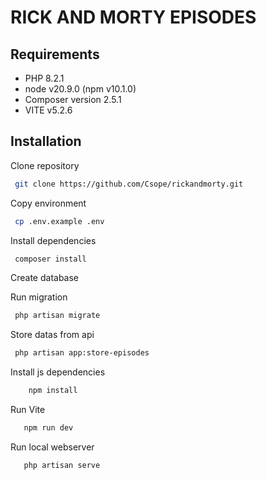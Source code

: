 # RICK AND MORTY EPISODES

## Requirements
- PHP 8.2.1
- node v20.9.0 (npm v10.1.0)
- Composer version 2.5.1
- VITE v5.2.6

## Installation

Clone repository
```bash
 git clone https://github.com/Csope/rickandmorty.git
```

Copy environment
```bash
 cp .env.example .env
```

Install dependencies
```bash
 composer install
```

Create database

Run migration 
```bash
 php artisan migrate
```

Store datas from api 
```bash
 php artisan app:store-episodes
```

Install js dependencies 
```bash
    npm install
```
Run Vite
```bash
   npm run dev
```

Run local webserver
```bash
   php artisan serve
```

